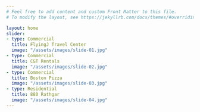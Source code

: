 ```yaml
---
# Feel free to add content and custom Front Matter to this file.
# To modify the layout, see https://jekyllrb.com/docs/themes/#overriding-theme-defaults

layout: home
slider:
- type: Commercial
  title: FlyingJ Travel Center
  image: "/assets/images/slide-01.jpg"
- type: Commercial
  title: C&T Rentals
  image: "/assets/images/slide-02.jpg"
- type: Commercial
  title: Boston Pizza
  image: "/assets/images/slide-03.jpg"
- type: Residential
  title: 880 Rathgar
  image: "/assets/images/slide-04.jpg"
---
```

